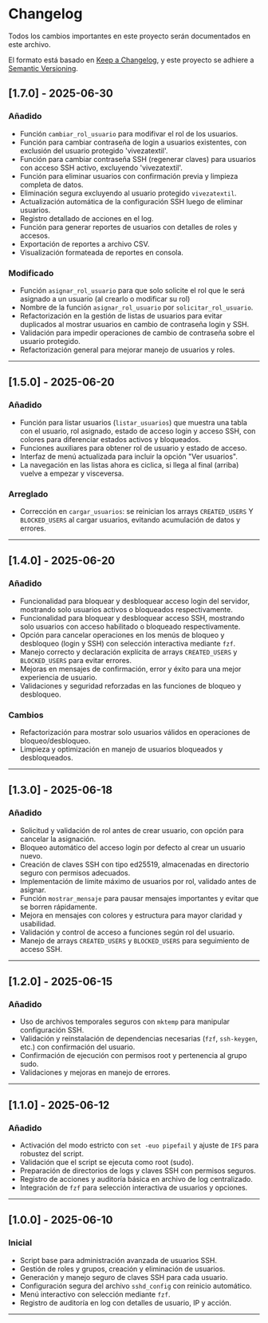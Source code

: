 # Changelog

Todos los cambios importantes en este proyecto serán documentados en este archivo.

El formato está basado en [Keep a Changelog](https://keepachangelog.com/en/1.1.0/),
y este proyecto se adhiere a [Semantic Versioning](https://semver.org/spec/v2.0.0.html).


## [1.7.0] - 2025-06-30

### Añadido
- Función `cambiar_rol_usuario` para modifivar el rol de los usuarios.
- Función para cambiar contraseña de login a usuarios existentes, con exclusión del usuario protegido 'vivezatextil'.
- Función para cambiar contraseña SSH (regenerar claves) para usuarios con acceso SSH activo, excluyendo 'vivezatextil'.
- Función para eliminar usuarios con confirmación previa y limpieza completa de datos.
- Eliminación segura excluyendo al usuario protegido `vivezatextil`.
- Actualización automática de la configuración SSH luego de eliminar usuarios.
- Registro detallado de acciones en el log.
- Función para generar reportes de usuarios con detalles de roles y accesos.
- Exportación de reportes a archivo CSV.
- Visualización formateada de reportes en consola.

### Modificado
- Función `asignar_rol_usuario` para que solo solicite el rol que le será asignado a un usuario (al crearlo o modificar su rol)
- Nombre de la función `asignar_rol_usuario` por `solicitar_rol_usuario`.
- Refactorización en la gestión de listas de usuarios para evitar duplicados al mostrar usuarios en cambio de contraseña login y SSH.
- Validación para impedir operaciones de cambio de contraseña sobre el usuario protegido.
- Refactorización general para mejorar manejo de usuarios y roles.

---

## [1.5.0] - 2025-06-20

### Añadido
- Función para listar usuarios (`listar_usuarios`) que muestra una tabla con el usuario, rol asignado, estado de acceso login y acceso SSH, con colores para diferenciar estados activos y bloqueados.
- Funciones auxiliares para obtener rol de usuario y estado de acceso.
- Interfaz de menú actualizada para incluir la opción "Ver usuarios".
- La navegación en las listas ahora es ciclica, si llega al final (arriba) vuelve a empezar y visceversa.

### Arreglado
- Corrección en `cargar_usuarios`: se reinician los arrays `CREATED_USERS` Y `BLOCKED_USERS` al cargar usuarios, evitando acumulación de datos y errores.

---

## [1.4.0] - 2025-06-20

### Añadido
- Funcionalidad para bloquear y desbloquear acceso login del servidor, mostrando solo usuarios activos o bloqueados respectivamente.
- Funcionalidad para bloquear y desbloquear acceso SSH, mostrando solo usuarios con acceso habilitado o bloqueado respectivamente.
- Opción para cancelar operaciones en los menús de bloqueo y desbloqueo (login y SSH) con selección interactiva mediante `fzf`.
- Manejo correcto y declaración explícita de arrays `CREATED_USERS` y `BLOCKED_USERS` para evitar errores.
- Mejoras en mensajes de confirmación, error y éxito para una mejor experiencia de usuario.
- Validaciones y seguridad reforzadas en las funciones de bloqueo y desbloqueo.

### Cambios
- Refactorización para mostrar solo usuarios válidos en operaciones de bloqueo/desbloqueo.
- Limpieza y optimización en manejo de usuarios bloqueados y desbloqueados.

---

## [1.3.0] - 2025-06-18

### Añadido
- Solicitud y validación de rol antes de crear usuario, con opción para cancelar la asignación.
- Bloqueo automático del acceso login por defecto al crear un usuario nuevo.
- Creación de claves SSH con tipo ed25519, almacenadas en directorio seguro con permisos adecuados.
- Implementación de límite máximo de usuarios por rol, validado antes de asignar.
- Función `mostrar_mensaje` para pausar mensajes importantes y evitar que se borren rápidamente.
- Mejora en mensajes con colores y estructura para mayor claridad y usabilidad.
- Validación y control de acceso a funciones según rol del usuario.
- Manejo de arrays `CREATED_USERS` y `BLOCKED_USERS` para seguimiento de acceso SSH.

---

## [1.2.0] - 2025-06-15

### Añadido
- Uso de archivos temporales seguros con `mktemp` para manipular configuración SSH.
- Validación y reinstalación de dependencias necesarias (`fzf`, `ssh-keygen`, etc.) con confirmación del usuario.
- Confirmación de ejecución con permisos root y pertenencia al grupo sudo.
- Validaciones y mejoras en manejo de errores.

---

## [1.1.0] - 2025-06-12

### Añadido
- Activación del modo estricto con `set -euo pipefail` y ajuste de `IFS` para robustez del script.
- Validación que el script se ejecuta como root (sudo).
- Preparación de directorios de logs y claves SSH con permisos seguros.
- Registro de acciones y auditoría básica en archivo de log centralizado.
- Integración de `fzf` para selección interactiva de usuarios y opciones.

---

## [1.0.0] - 2025-06-10

### Inicial
- Script base para administración avanzada de usuarios SSH.
- Gestión de roles y grupos, creación y eliminación de usuarios.
- Generación y manejo seguro de claves SSH para cada usuario.
- Configuración segura del archivo `sshd_config` con reinicio automático.
- Menú interactivo con selección mediante `fzf`.
- Registro de auditoría en log con detalles de usuario, IP y acción.

---
